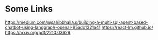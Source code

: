 # Some Links 

https://medium.com/@sahibbhalla.s/building-a-multi-sql-agent-based-chatbot-using-langgraph-openai-95adc1321a41
https://react-lm.github.io/
https://arxiv.org/pdf/2210.03629